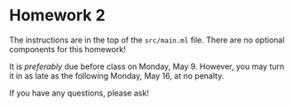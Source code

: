 # Homework 2

The instructions are in the top of the `src/main.ml` file. There are no optional
components for this homework!

It is *preferably* due before class on Monday, May 9. However, you may turn it
in as late as the following Monday, May 16, at no penalty.

If you have any questions, please ask!

